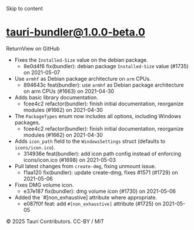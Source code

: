 Skip to content
# tauri-bundler@1.0.0-beta.0
ReturnView on GitHub
  * Fixes the `Installed-Size` value on the debian package. 
    * 8e0d4f6 fix(bundler): debian package `Installed-Size` value (#1735) on 2021-05-07
  * Use `armhf` as Debian package architecture on `arm` CPUs. 
    * 894643c feat(bundler): use `armhf` as Debian package architecture on arm CPUs (#1663) on 2021-04-30
  * Adds basic library documentation. 
    * fcee4c2 refactor(bundler): finish initial documentation, reorganize modules (#1662) on 2021-04-30
  * The `PackageTypes` enum now includes all options, including Windows packages. 
    * fcee4c2 refactor(bundler): finish initial documentation, reorganize modules (#1662) on 2021-04-30
  * Adds `icon_path` field to the `WindowsSettings` struct (defaults to `icons/icon.ico`). 
    * 314936e feat(bundler): add icon path config instead of enforcing icons/icon.ico (#1698) on 2021-05-03
  * Pull latest changes from `create-dmg`, fixing unmount issue. 
    * f1aa120 fix(bundler): update create-dmg, fixes #1571 (#1729) on 2021-05-06
  * Fixes DMG volume icon. 
    * e37e187 fix(bundler): dmg volume icon (#1730) on 2021-05-06
  * Added the `#[non_exhaustive] attribute where appropriate. 
    * e087f0f feat: add `#[non_exhaustive]` attribute (#1725) on 2021-05-05


© 2025 Tauri Contributors. CC-BY / MIT
